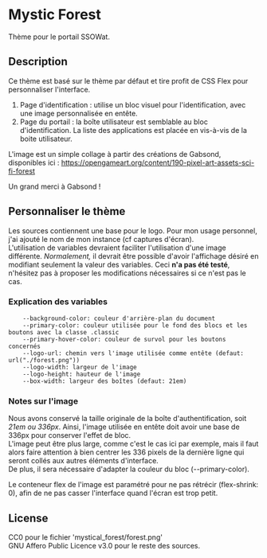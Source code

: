 # Mystic Forest

Thème pour le portail SSOWat.

## Description

Ce thème est basé sur le thème par défaut et tire profit de CSS Flex pour personnaliser l'interface.

  1. Page d'identification : utilise un bloc visuel pour l'identification, avec une image personnalisée en entête.
  2. Page du portail : la boîte utilisateur est semblable au bloc d'identification. La liste des applications est placée en vis-à-vis de la boite utilisateur.

L'image est un simple collage à partir des créations de Gabsond, disponibles ici : https://opengameart.org/content/190-pixel-art-assets-sci-fi-forest

Un grand merci à Gabsond ! 

## Personnaliser le thème

Les sources contiennent une base pour le logo. Pour mon usage personnel, j'ai ajouté le nom de mon instance (cf captures d'écran).  
L'utilisation de variables devraient faciliter l'utilisation d'une image différente. *Normalement,* il devrait être possible d'avoir l'affichage désiré en modifiant seulement la valeur des variables.
Ceci **n'a pas été testé**, n'hésitez pas à proposer les modifications nécessaires si ce n'est pas le cas.

### Explication des variables

```text
    --background-color: couleur d'arrière-plan du document
    --primary-color: couleur utilisée pour le fond des blocs et les boutons avec la classe .classic
    --primary-hover-color: couleur de survol pour les boutons concernés
    --logo-url: chemin vers l'image utilisée comme entête (defaut: url("./forest.png"))
    --logo-width: largeur de l'image
    --logo-height: hauteur de l'image
    --box-width: largeur des boîtes (defaut: 21em)
```

### Notes sur l'image

Nous avons conservé la taille originale de la boîte d'authentification, soit *21em ou 336px*. Ainsi, l'image utilisée en entête doit avoir une base de 336px pour conserver l'effet de bloc.  
L'image peut être plus large, comme c'est le cas ici par exemple, mais il faut alors faire attention à bien centrer les 336 pixels de la dernière ligne qui seront collés aux autres éléments d'interface.  
De plus, il sera nécessaire d'adapter la couleur du bloc (--primary-color).  

Le conteneur flex de l'image est paramétré pour ne pas rétrécir (flex-shrink: 0), afin de ne pas casser l'interface quand l'écran est trop petit.

## License

CC0 pour le fichier 'mystical_forest/forest.png'  
GNU Affero Public Licence v3.0 pour le reste des sources.  
